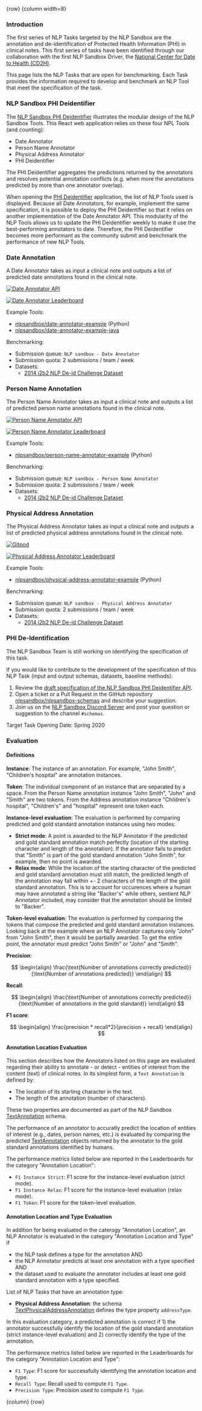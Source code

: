 <!-- markdownlint-disable-next-line first-line-h1 -->
{row}
{column width=8}

### Introduction

The first series of NLP Tasks targeted by the NLP Sandbox are the annotation and de-identification of Protected Health Information (PHI) in clinical notes. This first series of tasks have been identified through our collaboration with the first NLP Sandbox Driver, the [National Center for Date to Health (CD2H)].

This page lists the NLP Tasks that are open for benchmarking. Each Task provides the information required to develop and benchmark an NLP Tool that meet the specification of the task.

### NLP Sandbox PHI Deidentifier

The [NLP Sandbox PHI Deidentifier] illustrates the modular design of the NLP Sandbox Tools. This React web application relies on these four NPL Tools (and counting):

- Date Annotator
- Person Name Annotator
- Physical Address Annotator
- PHI Deidentifier

The PHI Deidentifier aggregates the predictions returned by the annotators and resolves potential annotation conflicts (e.g. when more the annotations predicted by more than one annotator overlap).

When opening the [PHI Deidentifier] application, the list of NLP Tools used is displayed. Because all Date Annotators, for example, implement the same specification, it is possible to deploy the PHI Deidentifier so that it relies on another implementation of the Date Annotator API. This modularity of the NLP Tools allows us to update the PHI Deidentifier weekly to make it use the best-performing annotators to date. Therefore, the PHI Deidentifier becomes more performant as the community submit and benchmark the performance of new NLP Tools.

<!-- Blue: 0273b3 -->

<!-- [![Date Annotator API](https://img.shields.io/badge/OpenAPI-Open_NLP_Sandbox_PHI_Deidentifier-plop?color=94398d&labelColor=555555&logoColor=ffffff&style=for-the-badge&logo=openapi-initiative&label=)][phi-deidentifier] -->

### Date Annotation

A Date Annotator takes as input a clinical note and outputs a list of predicted date annotations found in the clinical note.

[![Date Annotator API](https://img.shields.io/badge/OpenAPI-Open_NLP_Tool_Specification-plop?color=94398d&labelColor=555555&logoColor=ffffff&style=for-the-badge&logo=openapi-initiative&label=)][date-annotator-api]

[![Date Annotator Leaderboard](https://img.shields.io/badge/OpenAPI-View_Leaderboard-plop?color=94398d&labelColor=555555&logoColor=ffffff&style=for-the-badge&logo=openapi-initiative&label=)][date-annotator-leaderboard]

Example Tools:

- [nlpsandbox/date-annotator-example] (Python)
- [nlpsandbox/date-annotator-example-java]

Benchmarking:

- Submission queue: `NLP sandbox - Date Annotator`
- Submission quota: 2 submissions / team / week
- Datasets:
    - [2014 i2b2 NLP De-id Challenge Dataset]

### Person Name Annotation

The Person Name Annotator takes as input a clinical note and outputs a list of predicted person name annotations found in the clinical note.

[![Person Name Annotator API](https://img.shields.io/badge/OpenAPI-Open_NLP_Tool_Specification-plop?color=94398d&labelColor=555555&logoColor=ffffff&style=for-the-badge&logo=openapi-initiative&label=)][person-name-annotator-api]

[![Person Name Annotator Leaderboard](https://img.shields.io/badge/OpenAPI-View_Leaderboard-plop?color=94398d&labelColor=555555&logoColor=ffffff&style=for-the-badge&logo=openapi-initiative&label=)][person-name-annotator-leaderboard]

Example Tools:

- [nlpsandbox/person-name-annotator-example] (Python)

Benchmarking:

- Submission queue: `NLP sandbox - Person Name Annotator`
- Submission quota: 2 submissions / team / week
- Datasets:
    - [2014 i2b2 NLP De-id Challenge Dataset]

### Physical Address Annotation

The Physical Address Annotator takes as input a clinical note and outputs a list of predicted physical address annotations found in the clinical note.

[![Gitpod](https://img.shields.io/badge/OpenAPI-Open_NLP_Tool_Specification-plop?color=94398d&labelColor=555555&logoColor=ffffff&style=for-the-badge&logo=openapi-initiative&label=)][physical-address-annotator-api]

[![Physical Address Annotator Leaderboard](https://img.shields.io/badge/OpenAPI-View_Leaderboard-plop?color=94398d&labelColor=555555&logoColor=ffffff&style=for-the-badge&logo=openapi-initiative&label=)][physical-address-annotator-leaderboard]

Example Tools:

- [nlpsandbox/physical-address-annotator-example] (Python)

Benchmarking:

- Submission queue: `NLP sandbox - Physical Address Annotator`
- Submission quota: 2 submissions / team / week
- Datasets:
    - [2014 i2b2 NLP De-id Challenge Dataset]

### PHI De-Identification

The NLP Sandbox Team is still working on identifying the specification of this task.

If you would like to contribute to the development of the specification of this NLP Task (input and output schemas, datasets, baseline methods):

1. Review the [draft specification of the NLP Sandbox PHI Deidentifier API].
2. Open a ticket or a Pull Request in the GitHub repository [nlpsandbox/nlpsandbox-schemas] and describe your suggestion.
3. Join us on the [NLP Sandbox Discord Server] and post your question or suggestion to the channel `#schemas`.

Target Task Opening Date: Spring 2020

### Evaluation

#### Definitions

**Instance**: The instance of an annotation. For example, "John Smith", "Children's hospital" are annotation instances.

**Token**: The individual component of an instance that are separated by a space. From the Person Name annotation instance "John Smith", "John" and "Smith" are two tokens. From the Address annotation instance "Children's hospital", "Children's" and "hospital" represent one token each.

**Instance-level evaluation**: The evaluation is performed by comparing predicted and gold standard annotation instances using two modes:

- **Strict mode**: A point is awarded to the NLP Annotator if the predicted and gold standard annotation match perfectly (location of the starting character and length of the annotation). If the annotator fails to predict that "Smith" is part of the gold standard annotation "John Smith", for example, then no point is awarded.
- **Relax mode**: While the location of the starting character of the predicted and gold standard annotation must still match, the predicted length of the annotation may fall within +- 2 characters of the length of the gold standard annotation. This is to account for occurences where a human may have annotated a string like "Backer's" while others, sentient NLP Annotator included, may consider that the annotation should be limited to "Backer".

**Token-level evaluation**: The evaluation is performed by comparing the tokens that compose the predicted and gold standard annotation instances. Looking back at the example where an NLP Annotator captures only "John" from "John Smith", then it would be partially awarded. To get the entire point, the annotator must predict "John Smith" or "John" and "Smith".

**Precision**:

$$
\begin{align}
\frac{\text{Number of annotations correctly predicted}}{\text{Number of annotations predicted}}
\end{align}
$$

**Recall**:

$$
\begin{align}
\frac{\text{Number of annotations correctly predicted}}{\text{Number of annotations in the gold standard}}
\end{align}
$$

**F1 score**:

$$
\begin{align}
\frac{precision * recall*2}{precision + recall}
\end{align}
$$

#### Annotation Location Evaluation

This section describes how the Annotators listed on this page are evaluated regarding their ability to annotate - or detect - entities of interest from the content (text) of clinical notes. In its simplest form, a `Text Annotation` is defined by:

- The location of its starting character in the text.
- The length of the annotation (number of characters).

These two properties are documented as part of the NLP Sandbox [TextAnnotation] schema.

The performance of an annotator to accuratly predict the location of entities of interest (e.g., dates, person names, etc.) is evaluated by comparing the predicted [TextAnnotation] objects returned by the annotator to the gold standard annotations identified by humans.

The performance metrics listed below are reported in the Leaderboards for the category "Annotation Location":

- `F1 Instance Strict`: F1 score for the instance-level evaluation (strict mode).
- `F1 Instance Relax`: F1 score for the instance-level evaluation (relax mode).
- `F1 Token`: F1 score for the token-level evaluation.

#### Annotation Location and Type Evaluation

In addition for being evaluated in the caterogy "Annotation Location", an NLP Annotator is evaluated in the category "Annotation Location and Type" if

- the NLP task defines a type for the annotation AND
- the NLP Annotator predicts at least one annotation with a type specified AND
- the dataset used to evaluate the annotator includes at least one gold standard annotation with a type specified.

List of NLP Tasks that have an annotation type:

- **Physical Address Annotation**: the schema [TextPhysicalAddressAnnotation] defines the type property `addressType`.

In this evaluation category, a predicted annotation is correct if 1) the annotator successfully identify the location of the gold standard annotation (strict instance-level evaluation) and 2) correctly identify the type of the annotation.

The performance metrics listed below are reported in the Leaderboards for the category "Annotation Location and Type":

- `F1 Type`: F1 score for successfully identifying the annotation location and type.
- `Recall Type`: Recall used to compute `F1 Type`.
- `Precision Type`: Precision used to compute `F1 Type`.

{column}
{row}

<!-- Links -->

[National Center for Date to Health (CD2H)]: https://cd2h.org/
[date-annotator-api]: https://nlpsandbox.github.io/nlpsandbox-schemas/date-annotator/latest/docs/
[person-name-annotator-api]: https://nlpsandbox.github.io/nlpsandbox-schemas/person-name-annotator/latest/docs/
[physical-address-annotator-api]: https://nlpsandbox.github.io/nlpsandbox-schemas/physical-address-annotator/latest/docs/
[nlpsandbox/date-annotator-example]: https://github.com/nlpsandbox/date-annotator-example
[nlpsandbox/date-annotator-example-java]: https://github.com/nlpsandbox/date-annotator-example-java
[nlpsandbox/person-name-annotator-example]: https://github.com/nlpsandbox/person-name-annotator-example
[nlpsandbox/physical-address-annotator-example]: https://github.com/nlpsandbox/physical-address-annotator-example
[draft specification of the NLP Sandbox PHI Deidentifier API]: https://github.com/nlpsandbox/nlpsandbox-schemas
[nlpsandbox/nlpsandbox-schemas]: https://github.com/nlpsandbox/nlpsandbox-schemas
[NLP Sandbox Discord server]: https://discord.gg/Zb4ymtF
[TextAnnotation]: https://github.com/nlpsandbox/nlpsandbox-schemas/blob/develop/openapi/commons/components/schemas/TextAnnotation.yaml
[TextPhysicalAddressAnnotation]: https://github.com/nlpsandbox/nlpsandbox-schemas/blob/develop/openapi/commons/components/schemas/TextPhysicalAddressAnnotation.yaml
[2014 i2b2 NLP De-id Challenge Dataset]: https://www.synapse.org/#!Synapse:syn22277124/wiki/608223
[date-annotator-leaderboard]: https://www.synapse.org/#!Synapse:syn22277124/wiki/608039
[person-name-annotator-leaderboard]: https://www.synapse.org/#!Synapse:syn22277124/wiki/608040
[physical-address-annotator-leaderboard]: https://www.synapse.org/#!Synapse:syn22277124/wiki/608041
[NLP Sandbox PHI Deidentifier]: https://phi-deidentifier.nlpsandbox.io
[PHI Deidentifier]: https://phi-deidentifier.nlpsandbox.io
[phi-deidentifier]: https://phi-deidentifier.nlpsandbox.io
